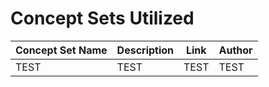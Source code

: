 # Concept Sets Utilized 

| Concept Set Name | Description                                                                                       | Link         | Author |
|------------------|---------------------------------------------------------------------------------------------------|--------------|--------|
| TEST       | TEST                                                          | TEST          | TEST      |
